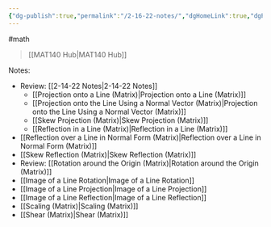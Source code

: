 ```yaml
---
{"dg-publish":true,"permalink":"/2-16-22-notes/","dgHomeLink":true,"dgPassFrontmatter":false,"dgShowLocalGraph":true}
---
```


#math 
> [[MAT140 Hub|MAT140 Hub]]

Notes:
* Review: [[2-14-22 Notes|2-14-22 Notes]]
	* [[Projection onto a Line (Matrix)|Projection onto a Line (Matrix)]]
	* [[Projection onto the Line Using a Normal Vector (Matrix)|Projection onto the Line Using a Normal Vector (Matrix)]]
	* [[Skew Projection (Matrix)|Skew Projection (Matrix)]]
	* [[Reflection in a Line (Matrix)|Reflection in a Line (Matrix)]]
*  [[Reflection over a Line in Normal Form (Matrix)|Reflection over a Line in Normal Form (Matrix)]]
* [[Skew Reflection (Matrix)|Skew Reflection (Matrix)]]
* Review: [[Rotation around the Origin (Matrix)|Rotation around the Origin (Matrix)]]
* [[Image of a Line Rotation|Image of a Line Rotation]] 
* [[Image of a Line Projection|Image of a Line Projection]]
* [[Image of a Line Reflection|Image of a Line Reflection]]
* [[Scaling (Matrix)|Scaling (Matrix)]]
* [[Shear (Matrix)|Shear (Matrix)]]